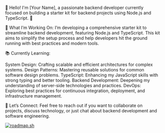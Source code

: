 👋 Hello! I'm [Your Name], a passionate backend developer currently focused on building a starter kit for backend projects using Node.js and TypeScript. 🚀

🔧 What I’m Working On: I’m developing a comprehensive starter kit to streamline backend development, featuring Node.js and TypeScript. This kit aims to simplify the setup process and help developers hit the ground running with best practices and modern tools.

📚 Currently Learning:

System Design: Crafting scalable and efficient architectures for complex systems.
Design Patterns: Mastering reusable solutions for common software design problems.
TypeScript: Enhancing my JavaScript skills with strong typing and better tooling.
Backend Development: Deepening my understanding of server-side technologies and practices.
DevOps: Exploring best practices for continuous integration, deployment, and infrastructure management.

💬 Let’s Connect: Feel free to reach out if you want to collaborate on projects, discuss technology, or just chat about backend development and software engineering.

[![roadmap.sh](https://roadmap.sh/card/wide/66aec69619ba71f57b509d9d?variant=light)](https://roadmap.sh)
<!---
charlie0x01/charlie0x01 is a ✨ special ✨ repository because its `README.md` (this file) appears on your GitHub profile.
You can click the Preview link to take a look at your changes.
--->
